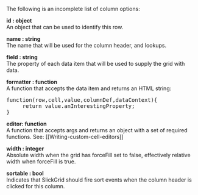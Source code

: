 The following is an incomplete list of column options:  

**id : object**  
    An object that can be used to identify this row.  

**name : string**  
    The name that will be used for the column header, and lookups.  

**field : string**  
    The property of each data item that will be used to supply the grid with data.  

**formatter : function**  
    A function that accepts the data item and returns an HTML string:  
<pre>
function(row,cell,value,columnDef,dataContext){
     return value.anInterestingProperty;
}
</pre>

**editor: function**  
    A function that accepts args and returns an object with a set of required functions. See: [[Writing-custom-cell-editors]]

**width : integer**  
    Absolute width when the grid has forceFill set to false, effectively relative width when forceFill is true.  

**sortable : bool**  
  Indicates that SlickGrid should fire sort events when the column header is clicked for this column.  